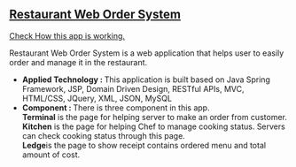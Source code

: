 <h2>
  <a href="https://youtu.be/cgBGUhNTda4">Restaurant Web Order System
</h2>
<p>Check How this app is working.</p></a>

<p> Restaurant Web Order System is a web application that helps user to easily order and manage it in the restaurant.</p>
<ul>
  <li><b>Applied Technology : </b>This application is built based on Java Spring Framework, JSP,
Domain Driven Design, RESTful APIs, MVC, HTML/CSS, JQuery, XML, JSON, MySQL </li>
  <li><b>Component : </b>There is three component in this app. 
    <br><b>Terminal</b> is the page for helping server to make an order from customer. 
    <br><b>Kitchen</b> is the page for helping Chef to manage cooking status. Servers can check cooking status through this page. 
    <br><b>Ledge</b>is the page to show receipt contains ordered menu and total amount of cost.</li>
  
</ul>
